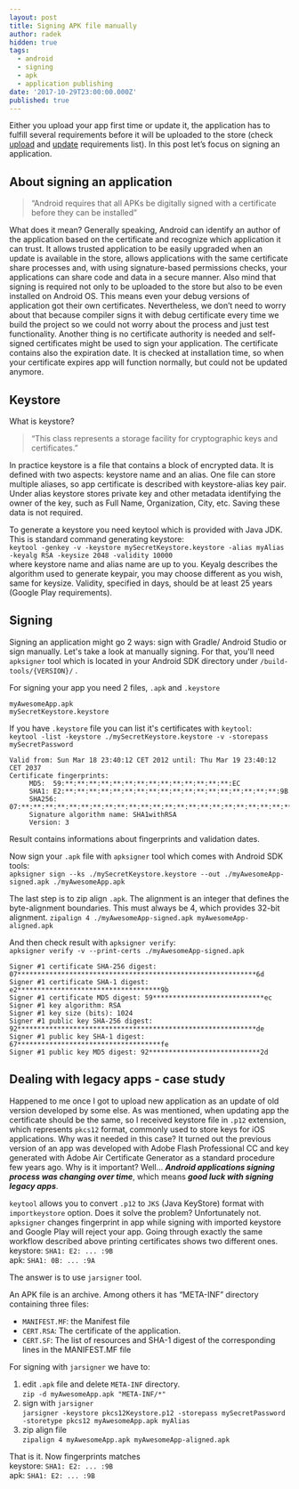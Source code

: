 ```yaml
---
layout: post
title: Signing APK file manually
author: radek
hidden: true
tags:
  - android
  - signing
  - apk
  - application publishing
date: '2017-10-29T23:00:00.000Z'
published: true
---
```


Either you upload your app first time or update it, the application has to fulfill several requirements before it will be uploaded to the store (check [upload](https://support.google.com/googleplay/android-developer/answer/113469) and [update](https://support.google.com/googleplay/android-developer/answer/113476) requirements list). In this post let’s focus on signing an application.

## About signing an application ##
> “Android requires that all APKs be digitally signed with a certificate before they can be installed”

What does it mean? Generally speaking, Android can identify an author of the application based on the certificate and recognize which application it can trust. It allows trusted application to be easily upgraded when an update is available in the store, allows applications with the same certificate share processes and, with using signature-based permissions checks, your applications can share code and data in a secure manner. Also mind that signing is required not only to be uploaded to the store but also to be even installed on Android OS. This means even your debug versions of application got their own certificates. Nevertheless, we don’t need to worry about that because compiler signs it with debug certificate every time we build the project so we could not worry about the process and just test functionality. Another thing is no certificate authority is needed and self-signed certificates might be used to sign your application. The certificate contains also the expiration date. It is checked at installation time, so when your certificate expires app will function normally, but could not be updated anymore.

## Keystore ##
What is keystore?
> “This class represents a storage facility for cryptographic keys and certificates.”

In practice keystore is a file that contains a block of encrypted data. It is defined with two aspects: keystore name and an alias. One file can store multiple aliases, so app certificate is described with keystore-alias key pair. Under alias keystore stores private key and other metadata identifying the owner of the key, such as Full Name, Organization, City, etc. Saving these data is not required.

To generate a keystore you need keytool which is provided with Java JDK. This is standard command generating keystore:  
`keytool -genkey -v -keystore mySecretKeystore.keystore -alias myAlias -keyalg RSA -keysize 2048 -validity 10000`  
where keystore name and alias name are up to you. Keyalg describes the algorithm used to generate keypair, you may choose different as you wish, same for keysize. Validity, specified in days, should be at least 25 years (Google Play requirements).

## Signing ##

Signing an application might go 2 ways: sign with Gradle/ Android Studio or sign manually. Let's take a look at manually signing. For that, you'll need `apksigner` tool which is located in your Android SDK directory under `/build-tools/{VERSION}/` .

For signing your app you need 2 files, `.apk` and `.keystore`

```
myAwesomeApp.apk
mySecretKeystore.keystore
```

If you have `.keystore` file you can list it's certificates with `keytool`:  
`keytool -list -keystore ./mySecretKeystore.keystore -v -storepass mySecretPassword`

```
Valid from: Sun Mar 18 23:40:12 CET 2012 until: Thu Mar 19 23:40:12 CET 2037
Certificate fingerprints:
	 MD5:  59:**:**:**:**:**:**:**:**:**:**:**:**:**:**:EC
	 SHA1: E2:**:**:**:**:**:**:**:**:**:**:**:**:**:**:**:**:**:**:9B
	 SHA256: 07:**:**:**:**:**:**:**:**:**:**:**:**:**:**:**:**:**:**:**:**:**:**:**:**:**:**:**:**:**:**:6D
	 Signature algorithm name: SHA1withRSA
	 Version: 3
```
Result contains informations about fingerprints and validation dates.

Now sign your `.apk` file with `apksigner` tool which comes with Android SDK tools:  
`apksigner sign --ks ./mySecretKeystore.keystore --out ./myAwesomeApp-signed.apk ./myAwesomeApp.apk`   

The last step is to zip align `.apk`. The alignment is an integer that defines the byte-alignment boundaries. This must always be 4, which provides 32-bit alignment.
`zipalign 4 ./myAwesomeApp-signed.apk myAwesomeApp-aligned.apk`

And then check result with `apksigner verify`:  
`apksigner verify -v --print-certs ./myAwesomeApp-signed.apk`  
```
Signer #1 certificate SHA-256 digest: 07************************************************************6d
Signer #1 certificate SHA-1 digest: e2************************************9b
Signer #1 certificate MD5 digest: 59****************************ec
Signer #1 key algorithm: RSA
Signer #1 key size (bits): 1024
Signer #1 public key SHA-256 digest: 92************************************************************de
Signer #1 public key SHA-1 digest: 67************************************fe
Signer #1 public key MD5 digest: 92****************************2d
```

## Dealing with legacy apps - case study ##

Happened to me once I got to upload new application as an update of old version developed by some else. As was mentioned, when updating app the certificate should be the same, so I received keystore file in `.p12` extension, which represents `pkcs12` format, commonly used to store keys for iOS applications. Why was it needed in this case? It turned out the previous version of an app was developed with Adobe Flash Professional CC and key generated with Adobe Air Certificate Generator as a standard procedure few years ago. Why is it important? Well... ***Android applications signing process was changing over time***, which means ***good luck with signing legacy apps***.

`keytool` allows you to convert `.p12` to `JKS` (Java KeyStore) format with `importkeystore` option. Does it solve the problem? Unfortunately not. `apksigner` changes fingerprint in app while signing with imported keystore and Google Play will reject your app. Going through exactly the same workflow described above printing certificates shows two different ones.   
keystore: `SHA1: E2: ... :9B`   
apk: `SHA1: 0B: ... :9A`

The answer is to use `jarsigner` tool.

An APK file is an archive. Among others it has “META-INF” directory containing three files:
* `MANIFEST.MF`: the Manifest file
* `CERT.RSA`: The certificate of the application.
* `CERT.SF`: The list of resources and SHA-1 digest of the corresponding lines in the MANIFEST.MF file

For signing with `jarsigner` we have to:   
1. edit `.apk` file and delete `META-INF` directory.   
`zip -d myAwesomeApp.apk "META-INF/*"`   
2. sign with `jarsigner`   
`jarsigner -keystore pkcs12Keystore.p12 -storepass mySecretPassword -storetype pkcs12 myAwesomeApp.apk myAlias`
3. zip align file   
`zipalign 4 myAwesomeApp.apk myAwesomeApp-aligned.apk`

That is it. Now fingerprints matches   
keystore: `SHA1: E2: ... :9B`   
apk: `SHA1: E2: ... :9B`
